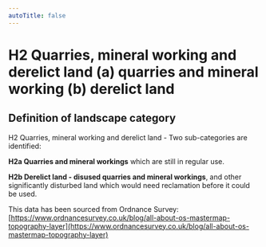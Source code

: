 ```yaml
---
autoTitle: false
---
```


# H2 Quarries, mineral working and derelict land (a) quarries and mineral working  (b) derelict land

## Definition of landscape category

H2 Quarries, mineral working and derelict land - Two sub-categories are identified:

**H2a Quarries and mineral workings** which are still in regular use.

**H2b Derelict land - disused quarries and mineral workings**, and other significantly disturbed land which would need reclamation before it could be used.

This data has been sourced from Ordnance Survey: [https://www.ordnancesurvey.co.uk/blog/all-about-os-mastermap-topography-layer](https://www.ordnancesurvey.co.uk/blog/all-about-os-mastermap-topography-layer)